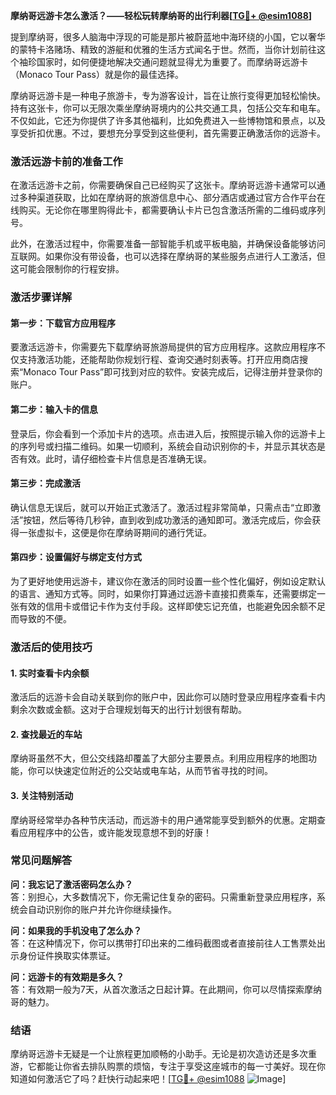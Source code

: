 **摩纳哥远游卡怎么激活？——轻松玩转摩纳哥的出行利器[[TG💪+ @esim1088](https://t.me/s/esim1088)]**

提到摩纳哥，很多人脑海中浮现的可能是那片被蔚蓝地中海环绕的小国，它以奢华的蒙特卡洛赌场、精致的游艇和优雅的生活方式闻名于世。然而，当你计划前往这个袖珍国家时，如何便捷地解决交通问题就显得尤为重要了。而摩纳哥远游卡（Monaco Tour Pass）就是你的最佳选择。

摩纳哥远游卡是一种电子旅游卡，专为游客设计，旨在让旅行变得更加轻松愉快。持有这张卡，你可以无限次乘坐摩纳哥境内的公共交通工具，包括公交车和电车。不仅如此，它还为你提供了许多其他福利，比如免费进入一些博物馆和景点，以及享受折扣优惠。不过，要想充分享受到这些便利，首先需要正确激活你的远游卡。

### **激活远游卡前的准备工作**

在激活远游卡之前，你需要确保自己已经购买了这张卡。摩纳哥远游卡通常可以通过多种渠道获取，比如在摩纳哥的旅游信息中心、部分酒店或通过官方合作平台在线购买。无论你在哪里购得此卡，都需要确认卡片已包含激活所需的二维码或序列号。

此外，在激活过程中，你需要准备一部智能手机或平板电脑，并确保设备能够访问互联网。如果你没有带设备，也可以选择在摩纳哥的某些服务点进行人工激活，但这可能会限制你的行程安排。

### **激活步骤详解**

#### **第一步：下载官方应用程序**
要激活远游卡，你需要先下载摩纳哥旅游局提供的官方应用程序。这款应用程序不仅支持激活功能，还能帮助你规划行程、查询交通时刻表等。打开应用商店搜索“Monaco Tour Pass”即可找到对应的软件。安装完成后，记得注册并登录你的账户。

#### **第二步：输入卡的信息**
登录后，你会看到一个添加卡片的选项。点击进入后，按照提示输入你的远游卡上的序列号或扫描二维码。如果一切顺利，系统会自动识别你的卡，并显示其状态是否有效。此时，请仔细检查卡片信息是否准确无误。

#### **第三步：完成激活**
确认信息无误后，就可以开始正式激活了。激活过程非常简单，只需点击“立即激活”按钮，然后等待几秒钟，直到收到成功激活的通知即可。激活完成后，你会获得一张虚拟卡，这便是你在摩纳哥期间的通行凭证。

#### **第四步：设置偏好与绑定支付方式**
为了更好地使用远游卡，建议你在激活的同时设置一些个性化偏好，例如设定默认的语言、通知方式等。同时，如果你打算通过远游卡直接扣费乘车，还需要绑定一张有效的信用卡或借记卡作为支付手段。这样即使忘记充值，也能避免因余额不足而导致的不便。

### **激活后的使用技巧**

#### **1. 实时查看卡内余额**
激活后的远游卡会自动关联到你的账户中，因此你可以随时登录应用程序查看卡内剩余次数或金额。这对于合理规划每天的出行计划很有帮助。

#### **2. 查找最近的车站**
摩纳哥虽然不大，但公交线路却覆盖了大部分主要景点。利用应用程序的地图功能，你可以快速定位附近的公交站或电车站，从而节省寻找的时间。

#### **3. 关注特别活动**
摩纳哥经常举办各种节庆活动，而远游卡的用户通常能享受到额外的优惠。定期查看应用程序中的公告，或许能发现意想不到的好康！

### **常见问题解答**

**问：我忘记了激活密码怎么办？**  
答：别担心，大多数情况下，你无需记住复杂的密码。只需重新登录应用程序，系统会自动识别你的账户并允许你继续操作。

**问：如果我的手机没电了怎么办？**  
答：在这种情况下，你可以携带打印出来的二维码截图或者直接前往人工售票处出示身份证件换取实体票证。

**问：远游卡的有效期是多久？**  
答：有效期一般为7天，从首次激活之日起计算。在此期间，你可以尽情探索摩纳哥的魅力。

### **结语**

摩纳哥远游卡无疑是一个让旅程更加顺畅的小助手。无论是初次造访还是多次重游，它都能让你省去排队购票的烦恼，专注于享受这座城市的每一寸美好。现在你知道如何激活它了吗？赶快行动起来吧！[[TG💪+ @esim1088](https://t.me/s/esim1088) ![Image](https://i.postimg.cc/4NQfJmqS/Snipaste-2025-05-13-00-14-12.png)]